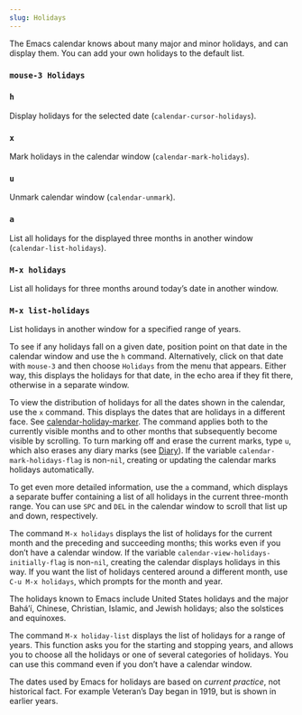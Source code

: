 ```yaml
---
slug: Holidays
---
```


The Emacs calendar knows about many major and minor holidays, and can display them. You can add your own holidays to the default list.

### `mouse-3 Holidays`

### `h`

Display holidays for the selected date (`calendar-cursor-holidays`).

### `x`

Mark holidays in the calendar window (`calendar-mark-holidays`).

### `u`

Unmark calendar window (`calendar-unmark`).

### `a`

List all holidays for the displayed three months in another window (`calendar-list-holidays`).

### `M-x holidays`

List all holidays for three months around today’s date in another window.

### `M-x list-holidays`

List holidays in another window for a specified range of years.

To see if any holidays fall on a given date, position point on that date in the calendar window and use the `h` command. Alternatively, click on that date with `mouse-3` and then choose `Holidays` from the menu that appears. Either way, this displays the holidays for that date, in the echo area if they fit there, otherwise in a separate window.

To view the distribution of holidays for all the dates shown in the calendar, use the `x` command. This displays the dates that are holidays in a different face. See [calendar-holiday-marker](/docs/emacs/Calendar-Customizing). The command applies both to the currently visible months and to other months that subsequently become visible by scrolling. To turn marking off and erase the current marks, type `u`, which also erases any diary marks (see [Diary](/docs/emacs/Diary)). If the variable `calendar-mark-holidays-flag` is non-`nil`, creating or updating the calendar marks holidays automatically.

To get even more detailed information, use the `a` command, which displays a separate buffer containing a list of all holidays in the current three-month range. You can use `SPC` and `DEL` in the calendar window to scroll that list up and down, respectively.

The command `M-x holidays` displays the list of holidays for the current month and the preceding and succeeding months; this works even if you don’t have a calendar window. If the variable `calendar-view-holidays-initially-flag` is non-`nil`, creating the calendar displays holidays in this way. If you want the list of holidays centered around a different month, use `C-u M-x holidays`, which prompts for the month and year.

The holidays known to Emacs include United States holidays and the major Bahá’í, Chinese, Christian, Islamic, and Jewish holidays; also the solstices and equinoxes.

The command `M-x holiday-list` displays the list of holidays for a range of years. This function asks you for the starting and stopping years, and allows you to choose all the holidays or one of several categories of holidays. You can use this command even if you don’t have a calendar window.

The dates used by Emacs for holidays are based on *current practice*, not historical fact. For example Veteran’s Day began in 1919, but is shown in earlier years.
